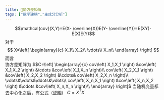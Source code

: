 ```yaml
---
title: 🤖协方差矩阵
tags: ["数学建模","主成分分析"]
---
```

$$\mathcal{cov}(X,Y)=E(X- \overline{X})E(Y- \overline{Y})=E(XY)-E(X)E(Y)$$
对于
$$
X=\left[ \begin{array}{c}
	X_1\\
	X_2\\
	\vdots\\
	X_n\\
\end{array} \right]
$$
而言  
协方差矩阵为
$$C=\left[ \begin{array}{c}
	cov\left( X_1,X_1 \right) &cov\left( X_1,X_2 \right) &\cdots &cov\left( X_1,X_n \right)\\
	cov\left( X_2,X_1 \right) &cov\left( X_2,X_2 \right) &\cdots& cov\left( X_2,X_n \right)\\
 \vdots&\vdots&\ddots&\vdots\\
	cov\left( X_n,X_1 \right) &cov\left( X_n,X_2 \right) &\cdots &cov\left( X_n,X_n \right)\\
\end{array} \right]$
当随机变量都去中心化之后，有公式（[证明](https://zhuanlan.zhihu.com/p/438029034)）
$C=X^TX$

